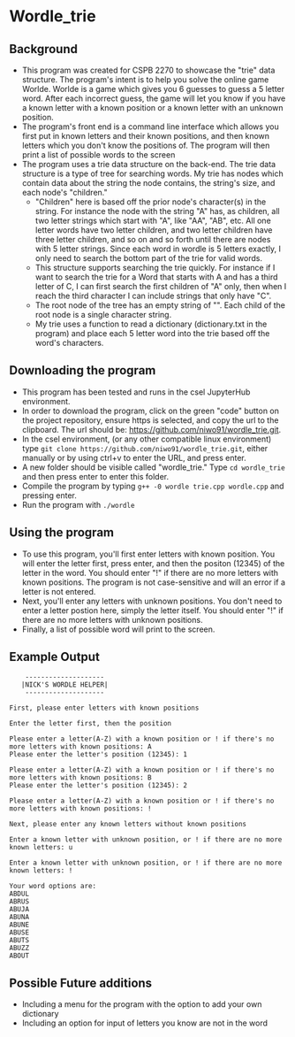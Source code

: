 # Wordle_trie

## Background
* This program was created for CSPB 2270 to showcase the "trie" data structure. The program's intent is to help you solve the online game Worlde. Worlde is a game which gives you 6 guesses to guess a 5 letter word. After each incorrect guess, the game will let you know if you have a known letter with a known position or a known letter with an unknown position.
* The program's front end is a command line interface which allows you first put in known letters and their known positions, and then known letters which you don't know the positions of. The program will then print a list of possible words to the screen
* The program uses a trie data structure on the back-end. The trie data structure is a type of tree for searching words. My trie has nodes which contain data about the string the node contains, the string's size, and each node's "children."
  * "Children" here is based off the prior node's character(s) in the string. For instance the node with the string "A" has, as children, all two letter strings which start with "A", like "AA", "AB", etc. All one letter words have two letter children, and two letter children have three letter children, and so on and so forth until there are nodes with 5 letter strings. Since each word in wordle is 5 letters exactly, I only need to search the bottom part of the trie for valid words.
  * This structure supports searching the trie quickly. For instance if I want to search the trie for a Word that starts with A and has a third letter of C, I can first search the first children of "A" only, then when I reach the third character I can include strings that only have "C".
  * The root node of the tree has an empty string of "". Each child of the root node is a single character string.
  * My trie uses a function to read a dictionary (dictionary.txt in the program) and place each 5 letter word into the trie based off the word's characters.

## Downloading the program
* This program has been tested and runs in the csel JupyterHub environment.
* In order to download the program, click on the green "code" button on the project repository, ensure https is selected, and copy the url to the clipboard. The url should be: https://github.com/niwo91/wordle_trie.git.
* In the csel environment, (or any other compatible linux environment) type `git clone https://github.com/niwo91/wordle_trie.git`, either manually or by using ctrl+v to enter the URL, and press enter.
* A new folder should be visible called "wordle_trie." Type `cd wordle_trie` and then press enter to enter this folder.
* Compile the program by typing `g++ -0 wordle trie.cpp wordle.cpp` and pressing enter.
* Run the program with `./wordle`

## Using the program
* To use this program, you'll first enter letters with known position. You will enter the letter first, press enter, and then the positon (12345) of the letter in the word. You should enter "!" if there are no more letters with known positions. The program is not case-sensitive and will an error if a letter is not entered.
* Next, you'll enter any letters with unknown positions. You don't need to enter a letter postion here, simply the letter itself. You should enter "!" if there are no more letters with unknown positions.
* Finally, a list of possible word will print to the screen.

## Example Output
```
    --------------------
   |NICK'S WORDLE HELPER|
    --------------------

First, please enter letters with known positions

Enter the letter first, then the position

Please enter a letter(A-Z) with a known position or ! if there's no more letters with known positions: A
Please enter the letter's position (12345): 1

Please enter a letter(A-Z) with a known position or ! if there's no more letters with known positions: B
Please enter the letter's position (12345): 2

Please enter a letter(A-Z) with a known position or ! if there's no more letters with known positions: !

Next, please enter any known letters without known positions 

Enter a known letter with unknown position, or ! if there are no more known letters: u

Enter a known letter with unknown position, or ! if there are no more known letters: !

Your word options are: 
ABDUL
ABRUS
ABUJA
ABUNA
ABUNE
ABUSE
ABUTS
ABUZZ
ABOUT
```

## Possible Future additions
* Including a menu for the program with the option to add your own dictionary
* Including an option for input of letters you know are not in the word


